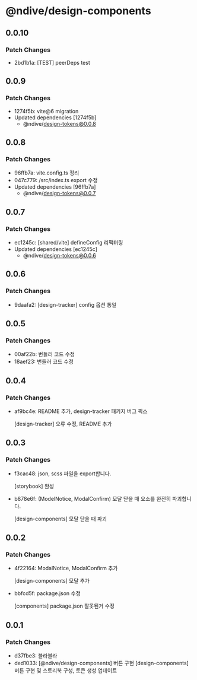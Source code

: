 # @ndive/design-components

## 0.0.10

### Patch Changes

- 2bd1b1a: [TEST] peerDeps test

## 0.0.9

### Patch Changes

- 1274f5b: vite@6 migration
- Updated dependencies [1274f5b]
  - @ndive/design-tokens@0.0.8

## 0.0.8

### Patch Changes

- 96ffb7a: vite.config.ts 정리
- 047c779: /src/index.ts export 수정
- Updated dependencies [96ffb7a]
  - @ndive/design-tokens@0.0.7

## 0.0.7

### Patch Changes

- ec1245c: [shared/vite] defineConfig 리팩터링
- Updated dependencies [ec1245c]
  - @ndive/design-tokens@0.0.6

## 0.0.6

### Patch Changes

- 9daafa2: [design-tracker] config 옵션 통일

## 0.0.5

### Patch Changes

- 00af22b: 번들러 코드 수정
- 18aef23: 번들러 코드 수정

## 0.0.4

### Patch Changes

- af9bc4e: README 추가, design-tracker 패키지 버그 픽스

    [design-tracker] 오류 수정, README 추가

## 0.0.3

### Patch Changes

- f3cac48: json, scss 파일을 export합니다.

    [storybook] 완성

- b878e6f: (ModelNotice, ModalConfirm) 모달 닫을 때 요소를 완전히 파괴합니다.

    [design-components] 모달 닫을 때 파괴

## 0.0.2

### Patch Changes

- 4f22164: ModalNotice, ModalConfirm 추가

    [design-components] 모달 추가

- bbfcd5f: package.json 수정

    [components] package.json 잘못된거 수정

## 0.0.1

### Patch Changes

- d37fbe3: 블라블라
- ded1033: [@ndive/design-components] 버튼 구현
    [design-components] 버튼 구현 및 스토리북 구성, 토큰 생성 업데이트
